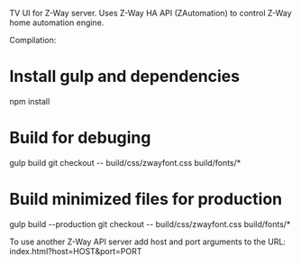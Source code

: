 TV UI for Z-Way server. Uses Z-Way HA API (ZAutomation) to control Z-Way home automation engine.

Compilation:

# Install gulp and dependencies
npm install

# Build for debuging
gulp build
git checkout -- build/css/zwayfont.css build/fonts/*

# Build minimized files for production
gulp build --production
git checkout -- build/css/zwayfont.css build/fonts/*

To use another Z-Way API server add host and port arguments to the URL:
index.html?host=HOST&port=PORT
